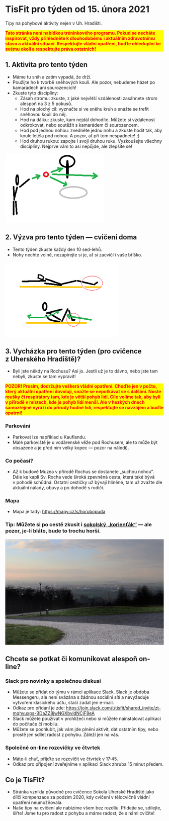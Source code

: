 # TisFit pro týden od 15. února 2021
Tipy na pohybové aktivity nejen v Uh. Hradišti.

<strong><div style="color: red; background-color: yellow">Tato stránka není nabídkou tréninkového programu. Pokud se necháte inspirovat, vždy přihlédněte k&nbsp;dlouhodobému i&nbsp;aktuálním zdravotnímu stavu a&nbsp;aktuální situaci. Respektujte vládní opatření, buďte ohleduplní ke svému okolí a&nbsp;respektujte práva ostatních!</div></strong>

## 1. Aktivita pro tento týden
* Máme tu sníh a&nbsp;zatím vypadá, že drží.
* Použijte ho k&nbsp;tvorbě sněhových koulí. Ale pozor, nebudeme házet po kamarádech ani sourozencích!
* Zkuste tyto disciplíny:
    - Zásah stromu: zkuste, z&nbsp;jaké největší vzdálenosti zasáhnete strom alespoň na 3 z&nbsp;5 pokusů.
    - Hod na plochý cíl: vyznačte si ve sněhu kruh a&nbsp;snažte se trefit sněhovou koulí do něj.
    - Hod na dálku: zkuste, kam nejdál dohodíte. Můžete si vzdálenost odkrokovat, nebo soutěžit s&nbsp;kamarádem či sourozencem.
    - Hod pod jednou nohou: zvedněte jednu nohu a zkuste hodit tak, aby koule letěla pod nohou. A&nbsp;pozor, ať při tom nespadnete! ;)
    - Hod druhou rukou: zapojte i&nbsp;svoji druhou ruku. Vyzkoušejte všechny disciplíny. Nejprve vám to asi nepůjde, ale zlepšíte se!


![Hod sněhovou koulí](obrazky/aktivita_hod-snehovou-kouli.png)

## 2. Výzva pro tento týden &mdash; cvičení doma
* Tento týden zkuste každý den 10 sed-lehů.
* Nohy nechte volně, nezapírejte si je, ať si zacvičí i&nbsp;vaše bříško.

![Sed-leh](obrazky/cvik_sed-leh.png)

## 3. Vycházka pro tento týden (pro cvičence z&nbsp;Uherského Hradiště)?
* Byli jste někdy na Rochusu? Asi jo. Jestli už je to dávno, nebo jste tam nebyli, zkuste se tam vypravit!

<strong><div style="color: red; background-color: yellow">POZOR! Prosím, dodržujte veškerá vládní opatření. Choďte jen v&nbsp;počtu, který aktuální opatření dovolují, snažte se nepotkávat se s&nbsp;dalšími. Noste roušky či respirátory tam, kde je větší pohyb lidí. Cíle volíme tak, aby byli v&nbsp;přírodě v&nbsp;místech, kde je pohyb lidí menší. Ale v&nbsp;hezkých dnech samozřejmě vyráží do přírody hodně lidí, respektujte se navzájem a&nbsp;buďte opatrní!</div></strong>

### Parkování
* Parkovat lze například u&nbsp;Kauflandu. 
* Malé parkoviště je u vodárenské věže pod Rochusem, ale to může být obsazené a&nbsp;je před ním velký kopec — pozor na náledí).
### Co počasí?
* Až k&nbsp;budově Muzea v&nbsp;přírodě Rochus se dostanete „suchou nohou“. Dále ke kapli Sv. Rocha vede široká zpevněná cesta, která také bývá v&nbsp;pohodě schůdná. Ostatní cestičky už bývají hliněné, tam už zvažte dle aktuální nálady, obuvy a&nbsp;po dohodě s&nbsp;rodiči.
### Mapa
* Mapa je tady: https://mapy.cz/s/horubopuda
### Tip: Můžete si po cestě zkusit i&nbsp;[sokolský „korienťák“](https://sites.google.com/sokol.eu/hradistsky-korientak/korien%C5%A5%C3%A1k-2) &mdash; ale pozor, je-li bláto, bude to trochu horší.

![Zimní výhled pod Rochusem.](obrazky/vychazky_pod-rochusem.jpg)


## Chcete se potkat či komunikovat alespoň on-line?

### Slack pro novinky a společnou diskusi
- Můžete se přidat do týmu v rámci aplikace Slack. Slack je obdoba Messengeru, ale není svázána s&nbsp;žádnou sociální sítí a&nbsp;nevyžaduje vytvoření klasického účtu, stačí zadat jen e-mail.
- Odkaz pro přidání je zde: 
https://join.slack.com/t/tisfit/shared_invite/zt-mqhvuxps-BDaZZ8jwNGXbvjdNCjF8eA
- Slack můžete používat v&nbsp;prohlížeči nebo si můžete nainstalovat aplikaci do počítače či mobilu.
- Můžete se pochlubit, jak vám jde plnění aktivit, dát ostatním tipy, nebo prostě jen sdílet radost z&nbsp;pohybu. Záleží jen na vás.

### Společné on-line rozcvičky ve čtvrtek
- Máte-li chuť, přijďte se rozcvičit ve čtvrtek v 17:45.
- Odkaz pro připojení zveřejníme v aplikaci Slack zhruba 15&nbsp;minut předem.


## Co je TisFit?
* Stránka vznikla původně pro cvičence Sokola Uherské Hradiště jako dílčí kompenzace za podzim 2020, kdy cvičení v&nbsp;tělocvičně vládní opatření neumožňovala.
* Naše tipy na cvičení ale nabízíme všem bez rozdílu. Přidejte se, sdílejte, šiřte! Jsme tu pro radost z&nbsp;pohybu a&nbsp;máme radost, že s&nbsp;námi cvičíte!
